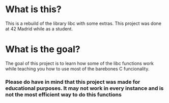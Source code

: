 # What is this?
This is a rebuild of the library libc with some extras.
This project was done at 42 Madrid while as a student.

# What is the goal?
The goal of this project is to learn how some of the libc functions work while teaching you how to use most of the barebones C funcionality.

### Please do have in mind that this project was made for educational purposes. It may not work in every instance and is not the most efficient way to do this functions
